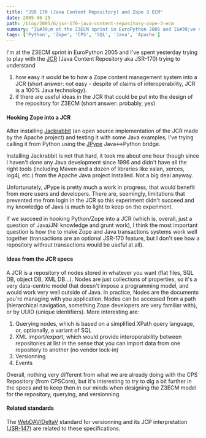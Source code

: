 ```yaml
---
title: "JSR 170 (Java Content Repository) and Zope 3 ECM"
date: 2005-06-25
path: /blog/2005/6/jsr-170-java-content-repository-zope-3-ecm
summary: "I&#39;m at the Z3ECM sprint in EuroPython 2005 and I&#39;ve spent yesterday trying to play with the JCR (Java Content Repository aka JSR-170) trying to understand how easy it would be to how a Zope content management system into a JCR (short answer: not easy - despite of claims of interoperability, JCR is a 100% Java technology)."
tags: ['Python', 'Zope', 'CPS', 'SQL', 'Java', 'Apache']
---
```


I&#39;m at the Z3ECM sprint in EuroPython 2005 and I&#39;ve spent yesterday trying
to play with the <a href="http://www.artima.com/lejava/articles/contentrepository.html">JCR</a> 
(Java Content Repository aka JSR-170) trying to understand

<ol>
<li>how easy it would be to how a Zope content management system into a JCR
(short answer: not easy - despite of claims of interoperability, JCR is a
100% Java technology).</li>
<li>if there are useful ideas in the JCR that could be put into the design
of the repository for Z3ECM (short answer: probably, yes)</li>
</ol>

<h4>Hooking Zope into a JCR</h4> 

After installing <a href="http://incubator.apache.org/jackrabbit/">Jackrabbit</a> (an open source implementation of the JCR made by the Apache project) and testing it 
with some Java examples, I've trying calling it from Python using the <a href="http://jpype.sourceforge.net/">JPype</a> Java&lt;-&gt;Python 
bridge.

Installing Jackrabbit is not that hard, it took me about one hour though 
since I haven't done any Java development since 1996 and didn't have all the 
right tools (including Maven and a dozen of libraries like xalan, xerces, 
log4j, etc.) from the Apache Java project installed. Not a big deal 
anyway.

Unfortunately, JPype is pretty much a work in progress, that would benefit 
from more users and developers. There are, seemingly, limitations that 
prevented me from login in the JCR so this experiment didn't succeed and my 
knowledge of Java is much to light to keep on the experiment.

If we succeed in hooking Python/Zope into a JCR (which is, overall, just a 
question of Java/JNI knowledge and grunt work), I think the most important 
question is how the to make Zope and Java transactions systems work well 
together (transactions are an optional JSR-170 feature, but I don't see how 
a repository without transactions would be useful at all).

<h4>Ideas from the JCR specs</h4> 

A JCR is a repository of nodes stored in whatever you want (flat files, SQL 
DB, object DB, XML DB...). Nodes are just collections of properties, so it's 
a very data-centric model that doesn't impose a programming model, and would 
work very well outside of Java. In practice, Nodes are the documents you're 
managing with you application. Nodes can be accessed from a path 
(hierarchical navigation, something Zope developers are very familiar 
with), or by UUID (unique identifiers). More interesting are:

<ol>
<li>Querying nodes, which is based on a simplified XPath query language,
or, optionally, a variant of SQL</li>
<li>XML import/export, which would provide interoperability between
repositories at list in the sense that you can import data from one
repository to another (no vendor lock-in)</li>
<li>Versionning</li>
<li>Events<br></li>
</ol> 

Overall, nothing very different from what we are already doing with the CPS 
Repository (from CPSCore), but it's interesting to try to dig a bit further 
in the specs and to keep then in our minds when designing the Z3ECM model 
for the repository, querying, and versionning.

<h4>Related standards</h4> 

The <a href="http://www.webdav.org/deltav/">WebDAV/DeltaV</a> standard for 
versionning and its JCP interpretation (<a href="http://jcp.org/aboutJava/communityprocess/review/jsr147/index.html">JSR-147</a>) are related to these specifications. 

